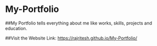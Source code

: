 # My-Portfolio
##My Portfolio tells everything about me like works, skills, projects and education.

##Visit the Website
Link: https://rajritesh.github.io/My-Portfolio/
